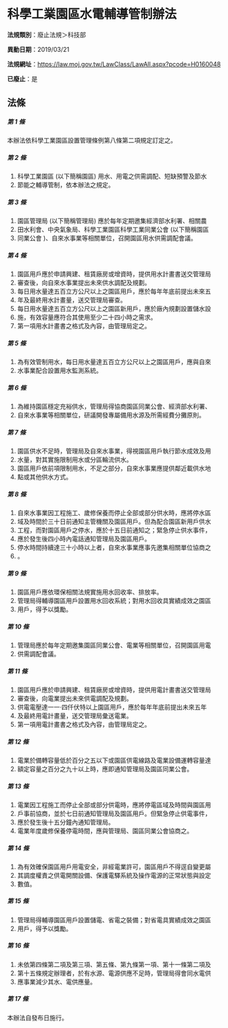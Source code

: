 # 科學工業園區水電輔導管制辦法

**法規類別**：廢止法規＞科技部

**異動日期**：2019/03/21  

**法規網址**：https://law.moj.gov.tw/LawClass/LawAll.aspx?pcode=H0160048

**已廢止**：是



## 法條
##### 第 1 條
本辦法依科學工業園區設置管理條例第八條第二項規定訂定之。

##### 第 2 條
1. 科學工業園區 (以下簡稱園區) 用水、用電之供需調配、短缺預警及節水
1. 節能之輔導管制，依本辦法之規定。

##### 第 3 條
1. 園區管理局 (以下簡稱管理局) 應於每年定期邀集經濟部水利署、相關農
1. 田水利會、中央氣象局、科學工業園區科學工業同業公會 (以下簡稱園區
1. 同業公會 )、自來水事業等相關單位，召開園區用水供需調配會議。

##### 第 4 條
1. 園區用戶應於申請興建、租賃廠房或增資時，提供用水計畫書送交管理局
1. 審查後，向自來水事業提出未來供水調配及規劃。
1. 每日用水量達五百立方公尺以上之園區用戶，應於每年年底前提出未來五
1. 年及最終用水計畫量，送交管理局審查。
1. 每日用水量達五百立方公尺以上之園區新用戶，應於廠內規劃設置儲水設
1. 施，有效容量應符合其使用至少二十四小時之需求。
1. 第一項用水計畫書之格式及內容，由管理局定之。

##### 第 5 條
1. 為有效管制用水，每日用水量達五百立方公尺以上之園區用戶，應與自來
1. 水事業配合設置用水監測系統。

##### 第 6 條
1. 為維持園區穩定充裕供水，管理局得協商園區同業公會、經濟部水利署、
1. 自來水事業等相關單位，研議開發專屬備用水源及所需經費分攤原則。

##### 第 7 條
1. 園區供水不足時，管理局及自來水事業，得視園區用戶執行節水成效及用
1. 水量，對其實施限制用水或分區輪流供水。
1. 園區用戶依前項限制用水，不足之部分，自來水事業應提供鄰近載供水地
1. 點或其他供水方式。

##### 第 8 條
1. 自來水事業因工程施工、歲修保養而停止全部或部分供水時，應將停水區
1. 域及時間於三十日前通知主管機關及園區用戶。但為配合園區新用戶供水
1. 工程，而對園區用戶之停水，應於十五日前通知之；緊急停止供水事件，
1. 應於發生後四小時內電話通知管理局及園區用戶。
1. 停水時間持續達三十小時以上者，自來水事業應事先邀集相關單位協商之
1. 。

##### 第 9 條
1. 園區用戶應依環保相關法規實施用水回收率、排放率。
1. 管理局得輔導園區用戶設置用水回收系統；對用水回收具實績成效之園區
1. 用戶，得予以獎勵。

##### 第 10 條
1. 管理局應於每年定期邀集園區同業公會、電業等相關單位，召開園區用電
1. 供需調配會議。

##### 第 11 條
1. 園區用戶應於申請興建、租賃廠房或增資時，提供用電計畫書送交管理局
1. 審查後，向電業提出未來供電調配及規劃。
1. 供電電壓達一一‧四仟伏特以上園區用戶，應於每年年底前提出未來五年
1. 及最終用電計畫量，送交管理局彙送電業。
1. 第一項用電計畫書之格式及內容，由管理局定之。

##### 第 12 條
1. 電業於備轉容量低於百分之五以下或園區供電線路及電業設備運轉容量達
1. 額定容量之百分之九十以上時，應即通知管理局及園區同業公會。

##### 第 13 條
1. 電業因工程施工而停止全部或部分供電時，應將停電區域及時間與園區用
1. 戶事前協商，並於七日前通知管理局及園區用戶。但緊急停止供電事件，
1. 應於發生後十五分鐘內通知管理局。
1. 電業年度歲修保養停電時間，應與管理局、園區同業公會協商之。

##### 第 14 條
1. 為有效確保園區用戶用電安全，非經電業許可，園區用戶不得逕自變更屬
1. 其調度權責之供電開關設備、保護電驛系統及操作電源的正常狀態與設定
1. 數值。

##### 第 15 條
1. 管理局得輔導園區用戶設置儲電、省電之裝備；對省電具實績成效之園區
1. 用戶，得予以獎勵。

##### 第 16 條
1. 未依第四條第二項及第三項、第五條、第九條第一項、第十一條第二項及
1. 第十五條規定辦理者，於有水源、電源供應不足時，管理局得會同水電供
1. 應事業減少其水、電供應量。

##### 第 17 條
本辦法自發布日施行。



